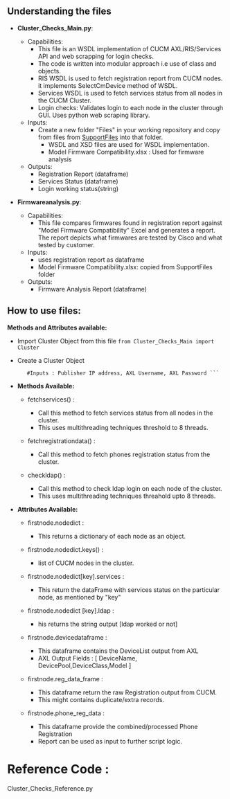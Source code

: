 ## Understanding the files
- **Cluster_Checks_Main.py**:
  - Capabilities:
    - This file is an WSDL implementation of CUCM AXL/RIS/Services API and web scrapping for login checks.
    - The code is written into modular approach i.e use of class and objects.
    - RIS WSDL is used to fetch registration report from CUCM nodes. it implements SelectCmDevice method of WSDL.
    - Services WSDL is used to fetch services status from all nodes in the CUCM Cluster.
    - Login checks: Validates login to each node in the cluster through GUI. Uses python web scraping library.
  - Inputs:
    - Create a new folder "Files" in your working repository and copy from files from [SupportFiles](https://github.com/sakhanej/CiscoLive2019/tree/master/UnifiedCommunication/Support%20Files) into that folder.
      - WSDL and XSD files are used for WSDL implementation.
      - Model Firmware Compatibility.xlsx : Used for firmware analysis
  - Outputs:
    - Registration Report (dataframe)
    - Services Status (dataframe)
    - Login working status(string)
    
- **Firmwareanalysis.py**:
  - Capabilities:
    - This file compares firmwares found in registration report against "Model Firmware Compatibility" Excel and generates a report. The report depicts what firmwares are tested by Cisco and what tested by customer.
   - Inputs:
     - uses registration report as dataframe
     - Model Firmware Compatibility.xlsx: copied from SupportFiles folder
   - Outputs:
      - Firmware Analysis Report (dataframe)


## How to use files:
**Methods and Attributes available:**

- Import Cluster Object from this file
   ```from Cluster_Checks_Main import Cluster```

- Create a Cluster Object 
  ```firstnode=Cluster(ipaddress,username,auth)
     #Inputs : Publisher IP address, AXL Username, AXL Password ```

- **Methods Available:**
  - fetchservices() : 
      - Call this method  to fetch services status from all nodes in the cluster. 
      - This uses multithreading techniques threshold to 8 threads.
                  
  - fetchregistrationdata() : 
      - Call this method to fetch phones registration status from the cluster.
      
  - checkldap() : 
      - Call this method to check ldap login on each node of the cluster. 
      - This uses multithreading techniques threahold upto 8 threads.


- **Attributes Available:**
  - firstnode.nodedict : 
     - This returns a dictionary of each node as an object.
  - firstnode.nodedict.keys() : 
      - list of CUCM nodes in the cluster.
  - firstnode.nodedict\[key].services : 
      - This return the dataFrame with services status on the particular node, as mentioned by                                        "key"
  - firstnode.nodedict \[key].ldap : 
       - his returns the string output [ldap worked or not]
  - firstnode.devicedataframe : 
       - This dataframe contains the DeviceList output from AXL 
       - AXL Output Fields : [ DeviceName, DevicePool,DeviceClass,Model ]
  - firstnode.reg_data_frame : 
       - This dataframe return the raw Registration output from CUCM. 
       - This might contains duplicate/extra records.

  - firstnode.phone_reg_data : 
       - This dataframe provide the combined/processed Phone Registration 
       - Report can be used as input to further script logic.


# Reference Code : 
  Cluster_Checks_Reference.py
